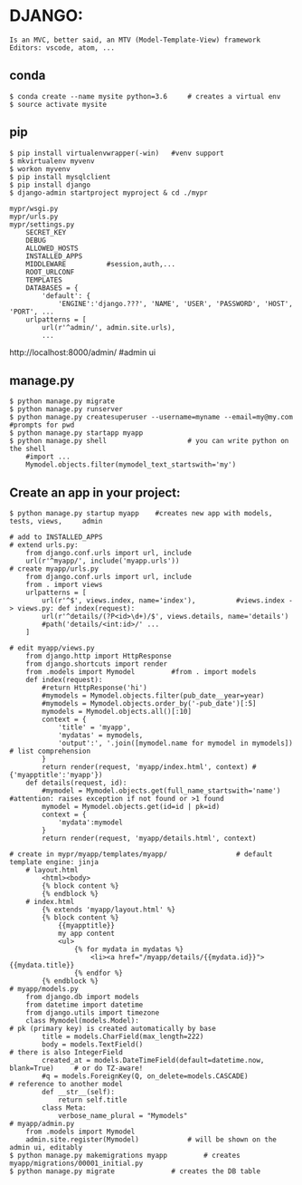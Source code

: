# DJANGO:
	Is an MVC, better said, an MTV (Model-Template-View) framework
	Editors: vscode, atom, ...

## conda
	$ conda create --name mysite python=3.6		# creates a virtual env
	$ source activate mysite

## pip
	$ pip install virtualenvwrapper(-win)	#venv support
 	$ mkvirtualenv myvenv
 	$ workon myvenv
 	$ pip install mysqlclient
 	$ pip install django
 	$ django-admin startproject myproject & cd ./mypr

	mypr/wsgi.py
	mypr/urls.py
	mypr/settings.py
		SECRET_KEY
		DEBUG
		ALLOWED_HOSTS
		INSTALLED_APPS
		MIDDLEWARE			#session,auth,...
		ROOT_URLCONF
		TEMPLATES
		DATABASES = {
			'default': {
				'ENGINE':'django.???', 'NAME', 'USER', 'PASSWORD', 'HOST', 'PORT', ...
		urlpatterns = [
			url(r'^admin/', admin.site.urls),
			...
		
http://localhost:8000/admin/	#admin ui

## manage.py
	$ python manage.py migrate
	$ python manage.py runserver
	$ python manage.py createsuperuser --username=myname --email=my@my.com	#prompts for pwd
	$ python manage.py startapp myapp
	$ python manage.py shell					# you can write python on the shell
		#import ...
		Mymodel.objects.filter(mymodel_text_startswith='my')

## Create an app in your project:
	$ python manage.py startup myapp	#creates new app with models, tests, views, 	admin

	# add to INSTALLED_APPS
	# extend urls.py:
		from django.conf.urls import url, include
		url(r'^myapp/', include('myapp.urls'))
	# create myapp/urls.py
		from django.conf.urls import url, include
		from . import views
		urlpatterns = [
			url(r'^$', views.index, name='index'),			#views.index -> views.py: def index(request):
			url(r'^details/(?P<id>\d+)/$', views.details, name='details')
			#path('details/<int:id>/' ...
		]

	# edit myapp/views.py
		from django.http import HttpResponse
		from django.shortcuts import render
		from .models import Mymodel			#from . import models
		def index(request):
			#return HttpResponse('hi')
			#mymodels = Mymodel.objects.filter(pub_date__year=year)
			#mymodels = Mymodel.objects.order_by('-pub_date')[:5]
			mymodels = Mymodel.objects.all()[:10]
			context = {
				'title' = 'myapp',
				'mydatas' = mymodels,
				'output':', '.join([mymodel.name for mymodel in mymodels])		# list comprehension
			}
			return render(request, 'myapp/index.html', context)	#{'myapptitle':'myapp'})
		def details(request, id):
			#mymodel = Mymodel.objects.get(full_name_startswith='name')			#attention: raises exception if not found or >1 found
			mymodel = Mymodel.objects.get(id=id | pk=id)
			context = {
				'mydata':mymodel
			}
			return render(request, 'myapp/details.html', context)
			
	# create in mypr/myapp/templates/myapp/					# default template engine: jinja
		# layout.html
			<html><body>
			{% block content %}
			{% endblock %}
		# index.html
			{% extends 'myapp/layout.html' %}
			{% block content %}
				{{myapptitle}}
				my app content
				<ul>
					{% for mydata in mydatas %}
						<li><a href="/myapp/details/{{mydata.id}}">{{mydata.title}}
					{% endfor %}
			{% endblock %}
	# myapp/models.py
		from django.db import models
		from datetime import datetime
		from django.utils import timezone
		class Mymodel(models.Model):												# pk (primary key) is created automatically by base
			title = models.CharField(max_length=222)
			body = models.TextField()												# there is also IntegerField
			created_at = models.DateTimeField(default=datetime.now, blank=True)		# or do TZ-aware!
			#q = models.ForeignKey(Q, on_delete=models.CASCADE)						# reference to another model
			def __str__(self):
				return self.title
			class Meta:
				verbose_name_plural = "Mymodels"
	# myapp/admin.py
		from .models import Mymodel
		admin.site.register(Mymodel)			# will be shown on the admin ui, editably
	$ python manage.py makemigrations myapp			# creates myapp/migrations/00001_initial.py
	$ python manage.py migrate				# creates the DB table

